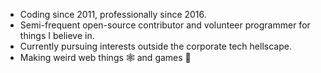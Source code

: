 - Coding since 2011, professionally since 2016.
- Semi-frequent open-source contributor and volunteer programmer for things I believe in.
- Currently pursuing interests outside the corporate tech hellscape.
- Making weird web things :spider_web: and games 👾
